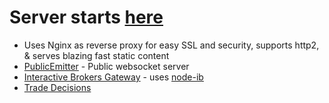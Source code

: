 
# Server starts [here](https://github.com/roblav96/robinstocks-src/blob/master/server/src/server.ts)
* Uses Nginx as reverse proxy for easy SSL and security, supports http2, & serves blazing fast static content
* [PublicEmitter](https://github.com/roblav96/robinstocks-src/blob/master/server/src/server.ts#L273) - Public websocket server
* [Interactive Brokers Gateway](https://github.com/roblav96/robinstocks-src/blob/master/server/src/adapters/ib.gateway.ts) - uses [node-ib](https://github.com/pilwon/node-ib)
* [Trade Decisions](https://github.com/roblav96/robinstocks-src/blob/master/server/src/adapters/ib.trader.ts)

